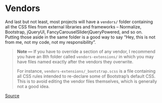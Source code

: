 # Vendors

And last but not least, most projects will have a `vendors/` folder
containing all the CSS files from external libraries and frameworks
– Normalize, Bootstrap, jQueryUI, FancyCarouselSliderjQueryPowered, and so on.
Putting those aside in the same folder is a good way to say
“Hey, this is not from me, not my code, not my responsibility”.

> **Note —** If you have to override a section of any vendor,
> I recommend you have an 8th folder called `vendors-extensions/`
> in which you may have files named exactly after the vendors they overwrite.
>
> For instance, `vendors-extensions/_bootstrap.scss` is a file containing
> all CSS rules intended to re-declare some of Bootstrap’s default CSS.
> This is to avoid editing the vendor files themselves,
> which is generally not a good idea.

[Source](https://sass-guidelin.es/#vendors-folder)
